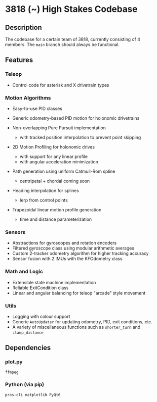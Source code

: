 # 3818 (~) High Stakes Codebase

## Description

The codebase for a certain team of 3818, currently consisting of 4 members. The `main` branch should always be functional.

## Features

### Teleop

- Control code for asterisk and X drivetrain types

### Motion Algorithms

- Easy-to-use PID classes
- Generic odometry-based PID motion for holonomic drivetrains
- Non-overlapping Pure Pursuit implementation
  - with tracked position interpolation to prevent point skipping
- 2D Motion Profiling for holonomic drives
  - with support for any linear profile
  - with angular acceleration minimization

- Path generation using uniform Catmull-Rom spline
  - centripetal + chordal coming soon
- Heading interpolation for splines
  - lerp from control points
- Trapezoidal linear motion profile generation
  - time and distance parameterization

### Sensors

- Abstractions for gyroscopes and rotation encoders
- Filtered gyroscope class using modular arithmetic averages
- Custom 2-tracker odometry algorithm for higher tracking accuracy
- Sensor fusion with 2 IMUs with the KFOdometry class

### Math and Logic

- Extensible state machine implementation
- Reliable ExitCondition class
- Linear and angular balancing for teleop "arcade" style movement

### Utils

- Logging with colour support
- Generic `AutoUpdater` for updating odometry, PID, exit conditions, etc.
- A variety of miscellaneous functions such as `shorter_turn` and `clamp_distance`

## Dependencies

### plot.py

`ffmpeg`

### Python (via pip)

`pros-cli matplotlib PyQt6`
